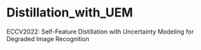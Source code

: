 # Distillation_with_UEM
ECCV2022: Self-Feature Distillation with Uncertainty Modeling for Degraded Image Recognition
